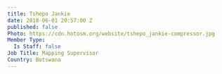 ```yaml
---
title: Tshepo Jankie
date: 2018-06-01 20:57:00 Z
published: false
Photo: https://cdn.hotosm.org/website/tshepo_jankie-compressor.jpg
Member Type:
  Is Staff: false
Job Title: Mapping Supervisor
Country: Botswana
---
```


